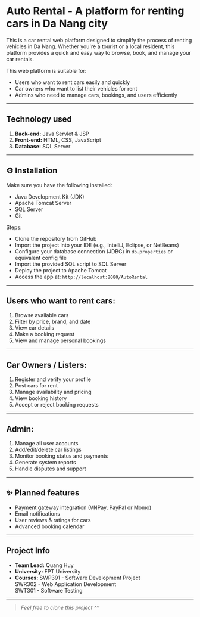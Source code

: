 # Auto Rental - A platform for renting cars in Da Nang city

This is a car rental web platform designed to simplify the process of renting vehicles in Da Nang. Whether you're a tourist or a local resident, this platform provides a quick and easy way to browse, book, and manage your car rentals.

This web platform is suitable for:

- Users who want to rent cars easily and quickly
- Car owners who want to list their vehicles for rent
- Admins who need to manage cars, bookings, and users efficiently

---

## Technology used

1. **Back-end:** Java Servlet & JSP  
2. **Front-end:** HTML, CSS, JavaScript  
3. **Database:** SQL Server

---

## ⚙️ Installation

Make sure you have the following installed:

- Java Development Kit (JDK)
- Apache Tomcat Server
- SQL Server
- Git

Steps:

- Clone the repository from GitHub
- Import the project into your IDE (e.g., IntelliJ, Eclipse, or NetBeans)
- Configure your database connection (JDBC) in `db.properties` or equivalent config file
- Import the provided SQL script to SQL Server
- Deploy the project to Apache Tomcat
- Access the app at: `http://localhost:8080/AutoRental`

---

## Users who want to rent cars:

1. Browse available cars
2. Filter by price, brand, and date
3. View car details
4. Make a booking request
5. View and manage personal bookings

---

## Car Owners / Listers:

1. Register and verify your profile
2. Post cars for rent
3. Manage availability and pricing
4. View booking history
5. Accept or reject booking requests

---

## Admin:

1. Manage all user accounts
2. Add/edit/delete car listings
3. Monitor booking status and payments
4. Generate system reports
5. Handle disputes and support

---

## ✨ Planned features

- Payment gateway integration (VNPay, PayPal or Momo)
- Email notifications
- User reviews & ratings for cars
- Advanced booking calendar

---

## Project Info

- **Team Lead:** Quang Huy
- **University:** FPT University
- **Courses:** SWP391 - Software Development Project  
               SWR302 - Web Application Development  
               SWT301 - Software Testing

---

>  *Feel free to clone this project ^^*
